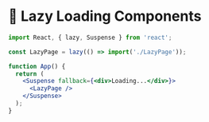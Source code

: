 # 📂 Lazy Loading Components

```jsx
import React, { lazy, Suspense } from 'react';

const LazyPage = lazy(() => import('./LazyPage'));

function App() {
  return (
    <Suspense fallback={<div>Loading...</div>}>
      <LazyPage />
    </Suspense>
  );
}
```
